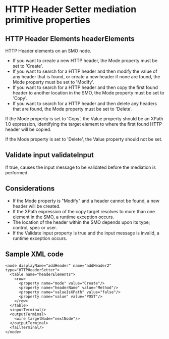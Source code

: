 # HTTP Header Setter mediation primitive properties

## HTTP Header Elements headerElements

HTTP Header elements on an SMO
node.

- If you want to create a new HTTP header, the Mode property must be set to 'Create'.
- If you want to search for a HTTP header and then modify the value of any header that is found,
or create a new header if none are found, the Mode property must be set to 'Modify'.
- If you want to search for a HTTP header and then copy the first found header to another location
in the SMO, the Mode property must be set to 'Copy'.
- If you want to search for a HTTP header and then delete any headers that are found, the Mode
property must be set to 'Delete'.

If the Mode
property is set to 'Copy', the Value property should be an XPath 1.0 expression, identifying the
target element to where the first found HTTP header will be copied.

If the Mode property is
set to 'Delete', the Value property should not be set.

## Validate input validateInput

If true, causes the input message to be
validated before the mediation is performed.

## Considerations

- If the Mode property is "Modify" and a header cannot be found,
a new header will be created.
- If the XPath expression of the copy target resolves to more than
one element in the SMO, a runtime exception occurs.
- The location of the header within the SMO depends upon its type;
control, spec or user.
- If the Validate input property is true and the input message is
invalid, a runtime exception occurs.

## Sample XML code

```
<node displayName="addHeader" name="addHeader2" type="HTTPHeaderSetter">
  <table name="headerElements">
    <row>
      <property name="mode" value="Create"/>
      <property name="headerName" value="Method"/>
      <property name="valueIsXPath" value="false"/>
      <property name="value" value="POST"/>
    </row>
  </table>
  <inputTerminal/>
  <outputTerminal>
    <wire targetNode="nextNode"/>
  </outputTerminal>
  <failTerminal/>
</node>
```